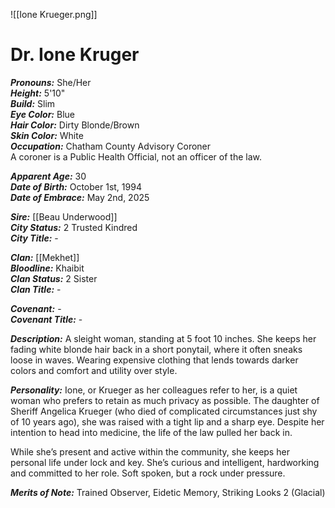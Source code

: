 ![[Ione Krueger.png]]
# Dr. Ione Kruger

***Pronouns:*** She/Her  
***Height:*** 5'10"   
***Build:*** Slim  
***Eye Color:*** Blue  
***Hair Color:*** Dirty Blonde/Brown  
***Skin Color:*** White  
***Occupation:*** Chatham County Advisory Coroner   
	A coroner is a Public Health Official, not an officer of the law. 

***Apparent Age:*** 30  
***Date of Birth:*** October 1st, 1994  
***Date of Embrace:*** May 2nd, 2025  

***Sire:*** [[Beau Underwood]]  
***City Status:***  2 Trusted Kindred  
***City Title:*** -  

***Clan:*** [[Mekhet]]  
***Bloodline:***  Khaibit  
***Clan Status:*** 2 Sister  
***Clan Title:*** -   

***Covenant:*** -   
***Covenant Title:*** -  

***Description:*** 
A sleight woman, standing at 5 foot 10 inches.  She keeps her fading white blonde hair back in a short ponytail, where it often sneaks loose in waves.  Wearing expensive clothing that lends towards darker colors and comfort and utility over style.

***Personality:***
Ione, or Krueger as her colleagues refer to her, is a quiet woman who prefers to retain as much privacy as possible.  The daughter of Sheriff Angelica Krueger (who died of complicated circumstances just shy of 10 years ago), she was raised with a tight lip and a sharp eye.  Despite her intention to head into medicine, the life of the law pulled her back in.  

While she’s present and active within the community, she keeps her personal life under lock and key.  She’s curious and intelligent, hardworking and committed to her role.  Soft spoken, but a rock under pressure.

***Merits of Note:*** Trained Observer, Eidetic Memory, Striking Looks 2 (Glacial)